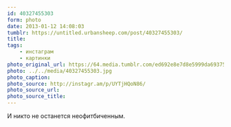 ```yaml
---
id: 40327455303
form: photo
date: 2013-01-12 14:08:03
tumblr: https://untitled.urbansheep.com/post/40327455303/
title:
tags:
    - инстаграм
    - картинки
photo_original_url: https://64.media.tumblr.com/ed692e8e7d8e5999da6937520bfe19c4/tumblr_mgic5gtEC81qz4wzio1_640.jpg
photo: ../../media/40327455303.jpg
photo_caption:
photo_source: http://instagr.am/p/UYTjHQoN86/
photo_source_url:
photo_source_title:
---
```


<p>И никто не останется неофитбиченным.</p>
